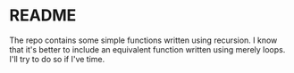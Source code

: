 README
====

The repo contains some simple functions written using recursion.  I
know that it's better to include an equivalent function written using
merely loops.  I'll try to do so if I've time.

<!-- vim:set tw=70 wrap: -->

